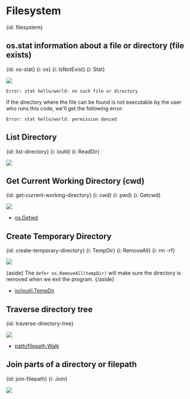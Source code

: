 # Filesystem
{id: filesystem}


## os.stat information about a file or directory (file exists)
{id: os-stat}
{i: os}
{i: IsNotExist}
{i: Stat}

![](examples/file-stat/stat.go)

```
Error: stat hello/world: no such file or directory
```

If the directory where the file can be found is not executable by the user who runs this code, we'll get
the following error:

```
Error: stat hello/world: permission denied
```

## List Directory
{id: list-directory}
{i: ioutil}
{i: ReadDir}

![](examples/list_directory/listdir.go)


## Get Current Working Directory (cwd)
{id: get-current-working-directory}
{i: cwd}
{i: pwd}
{i: Getcwd}

![](examples/cwd/cwd.go)

* [os.Getwd](https://golang.org/pkg/os/#Getwd)

## Create Temporary Directory
{id: create-temporary-directory}
{i: TempDir}
{i: RemoveAll}
{i: rm -rf}

![](examples/tempdir/tempdir.go)

{aside}
The `defer os.RemoveAll(tempDir)` will make sure the directory is removed when we exit the program.
{/aside}

* [io/ioutil.TempDir](https://golang.org/pkg/io/ioutil/#TempDir)


## Traverse directory tree
{id: traverse-directory-tree}


![](examples/dirtree/tree.go)

* [path/filepath.Walk](https://golang.org/pkg/path/filepath/#Walk)


## Join parts of a directory or filepath
{id: join-filepath}
{i: Join}


![](examples/join-filepath/join_filepath.go)

